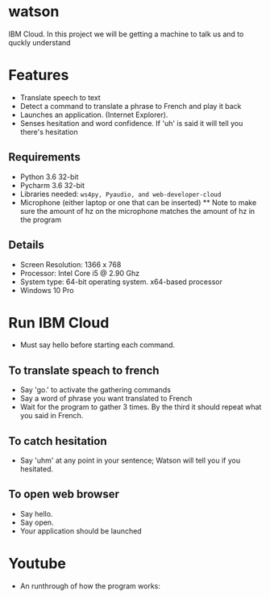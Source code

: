 # watson
IBM Cloud. In this project we will be getting a machine to talk us and to quckly understand 

# Features
* Translate speech to text
* Detect a command to translate a phrase to French and play it back
* Launches an application. (Internet Explorer).
* Senses hesitation and word confidence. If 'uh' is said it will tell you there's hesitation


## Requirements

* Python 3.6 32-bit
* Pycharm 3.6 32-bit
* Libraries needed: `ws4py, Pyaudio, and web-developer-cloud`
* Microphone (either laptop or one that can be inserted)
** Note to make sure the amount of hz on the microphone matches the amount of hz in the program

## Details
* Screen Resolution: 1366 x 768 
* Processor: Intel Core i5 @ 2.90 Ghz
* System type: 64-bit operating system. x64-based processor
* Windows 10 Pro

# Run IBM Cloud
* Must say hello before starting each command.

## To translate speach to french
* Say 'go.' to activate the gathering commands
* Say a word of phrase you want translated to French
* Wait for the program to gather 3 times. By the third it should repeat what you said in French.

## To catch hesitation
* Say 'uhm' at any point in your sentence; Watson will tell you if you hesitated.

## To open web browser
* Say hello.
* Say open.
* Your application should be launched

# Youtube
* An runthrough of how the program works: 
